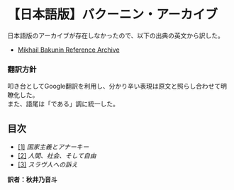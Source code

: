 # 【日本語版】バクーニン・アーカイブ

日本語版のアーカイブが存在しなかったので、以下の出典の英文から訳した。
- [Mikhail Bakunin Reference Archive](https://www.marxists.org/reference/archive/bakunin/)

### 翻訳方針
叩き台としてGoogle翻訳を利用し、分かり辛い表現は原文と照らし合わせて明瞭化した。\
また、語尾は「である」調に統一した。

## 目次
- [[1]](./statism-and-anarchy.md) _国家主義とアナーキー_
- [[2]](./man-society-and-freedom.md) _人間、社会、そして自由_
- [[3]](./appeal-to-the-slavs.md) _スラヴ人への訴え_

**訳者：秋井乃音斗**

